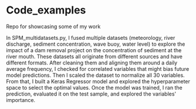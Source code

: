 # Code_examples
Repo for showcasing some of my work

In SPM_multidatasets.py, I fused multiple datasets (meteorology, river discharge, sediment concentration, wave buoy, water level) to explore the impact of a dam removal project on the concentration of sediment at the river mouth. These datasets all originate from different sources and have different formats. After cleaning them and aligning them around a daily average frequency, I checked for correlated variables that might bias future model predictions. Then I scaled the dataset to normalize all 30 variables. From that, I built a Keras Regressor model and explored the hyperparameter space to select the optimal values. Once the model was trained, I ran the prediction, evaluated it on the test sample, and explored the variables' importance.
